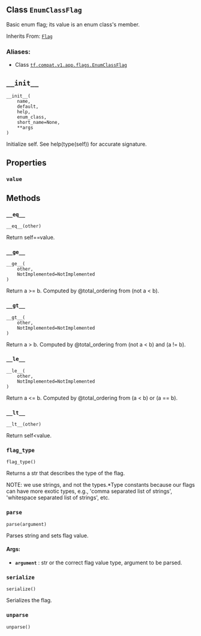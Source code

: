 ## Class `EnumClassFlag`

Basic enum flag; its value is an enum class's member.

Inherits From:
[`Flag`](https://tensorflow.google.cn/api_docs/python/tf/compat/v1/flags/Flag)

### Aliases:

  * Class [`tf.compat.v1.app.flags.EnumClassFlag`](/api_docs/python/tf/compat/v1/flags/EnumClassFlag)

## `__init__`

    
    
    __init__(
        name,
        default,
        help,
        enum_class,
        short_name=None,
        **args
    )
    

Initialize self. See help(type(self)) for accurate signature.

## Properties

### `value`

## Methods

### `__eq__`

    
    
    __eq__(other)
    

Return self==value.

### `__ge__`

    
    
    __ge__(
        other,
        NotImplemented=NotImplemented
    )
    

Return a >= b. Computed by @total_ordering from (not a < b).

### `__gt__`

    
    
    __gt__(
        other,
        NotImplemented=NotImplemented
    )
    

Return a > b. Computed by @total_ordering from (not a < b) and (a != b).

### `__le__`

    
    
    __le__(
        other,
        NotImplemented=NotImplemented
    )
    

Return a <= b. Computed by @total_ordering from (a < b) or (a == b).

### `__lt__`

    
    
    __lt__(other)
    

Return self<value.

### `flag_type`

    
    
    flag_type()
    

Returns a str that describes the type of the flag.

NOTE: we use strings, and not the types.*Type constants because our flags can
have more exotic types, e.g., 'comma separated list of strings', 'whitespace
separated list of strings', etc.

### `parse`

    
    
    parse(argument)
    

Parses string and sets flag value.

#### Args:

  * **`argument`** : str or the correct flag value type, argument to be parsed.

### `serialize`

    
    
    serialize()
    

Serializes the flag.

### `unparse`

    
    
    unparse()
    

